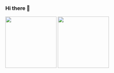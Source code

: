 ### Hi there 👋
<div>
  <img height="160px" src="https://github-readme-stats.vercel.app/api?username=Cuprum77&show_icons=true&count_private=true&title_color=ffa1ea&bg_color=ffffff&hide_border=true&count_private=true&hide_rank=true&include_all_commits=true&line_height=21">
  <img height="160px" src="https://github-readme-stats.vercel.app/api/top-langs/?username=Cuprum77&layout=compact&title_color=ffa1ea&bg_color=ffffff&hide_border=true&langs_count=10&count_private=true&include_all_commits=true&hide=html,objective-c,logos,processing">
</div>
<!--
**Cuprum77/Cuprum77** is a ✨ _special_ ✨ repository because its `README.md` (this file) appears on your GitHub profile.

Here are some ideas to get you started:

- 🔭 I’m currently working on ...
- 🌱 I’m currently learning ...
- 👯 I’m looking to collaborate on ...
- 🤔 I’m looking for help with ...
- 💬 Ask me about ...
- 📫 How to reach me: ...
- 😄 Pronouns: ...
- ⚡ Fun fact: ...
-->
